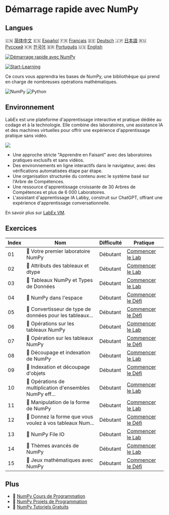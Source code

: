 # Démarrage rapide avec NumPy

## Langues

🇨🇳 [简体中文](README_zh.md) 🇪🇸 [Español](README_es.md) 🇫🇷 [Français](README_fr.md) 🇩🇪 [Deutsch](README_de.md) 🇯🇵 [日本語](README_ja.md) 🇷🇺 [Русский](README_ru.md) 🇰🇷 [한국어](README_ko.md) 🇧🇷 [Português](README_pt.md) 🇺🇸 [English](README.md) 

[![Démarrage rapide avec NumPy](https://cover-creator.labex.io/quick-start-with-numpy.png?lang=fr)](https://labex.io/fr/courses/quick-start-with-numpy)

[![Start-Learning](https://img.shields.io/badge/Start-Learning-whitesmoke?style=for-the-badge)](https://labex.io/fr/courses/quick-start-with-numpy)

Ce cours vous apprendra les bases de NumPy, une bibliothèque qui prend en charge de nombreuses opérations mathématiques.

![NumPy](https://img.shields.io/badge/NumPy-whitesmoke?style=for-the-badge&logo=numpy)
![Python](https://img.shields.io/badge/Python-whitesmoke?style=for-the-badge&logo=python)


## Environnement

LabEx est une plateforme d'apprentissage interactive et pratique dédiée au codage et à la technologie. Elle combine des laboratoires, une assistance IA et des machines virtuelles pour offrir une expérience d'apprentissage pratique sans vidéo.

![](https://tutorial-screenshot.getvm.io/images/vm-1725247253.png)

- Une approche stricte "Apprendre en Faisant" avec des laboratoires pratiques exclusifs et sans vidéos.
- Des environnements en ligne interactifs dans le navigateur, avec des vérifications automatisées étape par étape.
- Une organisation structurée du contenu avec le système basé sur l'Arbre de Compétences.
- Une ressource d'apprentissage croissante de 30 Arbres de Compétences et plus de 6 000 Laboratoires.
- L'assistant d'apprentissage IA Labby, construit sur ChatGPT, offrant une expérience d'apprentissage conversationnelle.

En savoir plus sur [LabEx VM](https://support.labex.io/using-labex/virtual-machine).

## Exercices

|   Index | Nom                                                      | Difficulté   | Pratique                                                                                                                                 |
|---------|----------------------------------------------------------|--------------|------------------------------------------------------------------------------------------------------------------------------------------|
|      01 | 📖 Votre premier laboratoire NumPy                       | Débutant     | <a target='_blank' href='https://labex.io/fr/tutorials/numpy-your-first-numpy-lab-92735'>Commencer le Lab</a>                            |
|      02 | 📖 Attributs des tableaux et dtype                       | Débutant     | <a target='_blank' href='https://labex.io/fr/tutorials/python-array-attributes-and-dtype-8027'>Commencer le Lab</a>                      |
|      03 | 📖 Tableaux NumPy et Types de Données                    | Débutant     | <a target='_blank' href='https://labex.io/fr/tutorials/python-numpy-arrays-and-data-types-4996'>Commencer le Lab</a>                     |
|      04 | 🎯 NumPy dans l'espace                                   | Débutant     | <a target='_blank' href='https://labex.io/fr/labs/python-numpy-in-space-33961'>Commencer le Défi</a>                                     |
|      05 | 🎯 Convertisseur de type de données pour les tableaux... | Débutant     | <a target='_blank' href='https://labex.io/fr/labs/python-numpy-array-datatype-converter-9187'>Commencer le Défi</a>                      |
|      06 | 📖 Opérations sur les tableaux NumPy                     | Débutant     | <a target='_blank' href='https://labex.io/fr/tutorials/numpy-numpy-array-operations-1403'>Commencer le Lab</a>                           |
|      07 | 🎯 Opération sur les tableaux NumPy                      | Débutant     | <a target='_blank' href='https://labex.io/fr/labs/numpy-numpy-array-operation-8708'>Commencer le Défi</a>                                |
|      08 | 📖 Découpage et indexation de NumPy                      | Débutant     | <a target='_blank' href='https://labex.io/fr/tutorials/python-numpy-slicing-and-indexing-352'>Commencer le Lab</a>                       |
|      09 | 🎯 Indexation et découpage d'objets                      | Débutant     | <a target='_blank' href='https://labex.io/fr/labs/python-array-indexing-and-slicing-38504'>Commencer le Défi</a>                         |
|      10 | 📖 Opérations de multiplication d'ensembles NumPy eff... | Débutant     | <a target='_blank' href='https://labex.io/fr/tutorials/python-efficient-numpy-array-multiplication-operations-5007'>Commencer le Lab</a> |
|      11 | 📖 Manipulation de la forme de NumPy                     | Débutant     | <a target='_blank' href='https://labex.io/fr/tutorials/numpy-numpy-shape-manipulation-214'>Commencer le Lab</a>                          |
|      12 | 🎯 Donnez la forme que vous voulez à vos tableaux Num... | Débutant     | <a target='_blank' href='https://labex.io/fr/labs/python-make-numpy-array-your-shape-8687'>Commencer le Défi</a>                         |
|      13 | 📖 NumPy File IO                                         | Débutant     | <a target='_blank' href='https://labex.io/fr/tutorials/python-numpy-file-io-127'>Commencer le Lab</a>                                    |
|      14 | 📖 Thèmes avancés de NumPy                               | Débutant     | <a target='_blank' href='https://labex.io/fr/tutorials/python-numpy-advanced-topics-11'>Commencer le Lab</a>                             |
|      15 | 🎯 Jeux mathématiques avec NumPy                         | Débutant     | <a target='_blank' href='https://labex.io/fr/labs/python-numpy-math-games-10'>Commencer le Défi</a>                                      |

## Plus

- 🔗 [NumPy Cours de Programmation](https://github.com/labex-labs/awesome-programming-courses)
- 🔗 [NumPy Projets de Programmation](https://github.com/labex-labs/awesome-programming-projects)
- 🔗 [NumPy Tutoriels Gratuits](https://github.com/labex-labs/numpy-free-tutorials)

